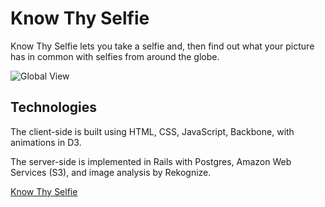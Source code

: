 Know Thy Selfie
=========

Know Thy Selfie lets you take a selfie and, then find out what your picture has in common with selfies from around the globe.

![Global View](http://scooterlicious.github.io/images/screenshot_kts_640.jpg)



Technologies
------------


The client-side is built using HTML, CSS, JavaScript, Backbone, with animations in D3.

The server-side is implemented in Rails with Postgres, Amazon Web Services (S3), and image analysis by Rekognize.

[Know Thy Selfie]

[Know Thy Selfie]:http://www.KnowThySelfie.com


    